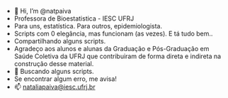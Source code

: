 - 👋 Hi, I’m @natpaiva
- Professora de Bioestatistica - IESC UFRJ
- Para uns, estatística. Para outros, epidemiologista.
- Scripts com 0 elegância, mas funcionam (as vezes). E tá tudo bem..
- Compartilhando alguns scripts.
- Agradeço aos alunos e alunas da Graduação e Pós-Graduação em Saúde Coletiva da UFRJ 
  que contribuiram de forma direta e indireta na construção desse material.
- 👀 Buscando alguns scripts.
- Se encontrar algum erro, me avisa!
- 📫 nataliapaiva@iesc.ufrj.br

<!---
natpaiva/natpaiva is a ✨ special ✨ repository because its `README.md` (this file) appears on your GitHub profile.
You can click the Preview link to take a look at your changes.
--->
